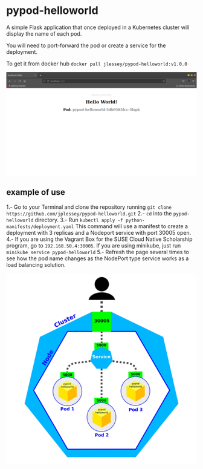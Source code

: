 # pypod-helloworld

A simple Flask application that once deployed in a Kubernetes cluster will display the name of each pod.

You will need to port-forward the pod or create a service for the deployment.

To get it from docker hub `docker pull jlessey/pypod-helloworld:v1.0.0`


<img src="images/Screenshot from 2021-06-30 17-48-38.png">

## example of use

1.- Go to your Terminal and clone the repository running `git clone https://github.com/jplessey/pypod-helloworld.git`
2.-  `cd` into the `pypod-helloworld` directory.
3.- Run `kubectl apply -f python-manifests/deployment.yaml`
This command will use a manifest to create a deployment with 3 replicas and a Nodeport service with port 30005 open.
4.- If you are using the Vagrant Box for the SUSE Cloud Native Scholarship program, go to `192.168.50.4:30005`. If you are using minikube, just run `minikube service pypod-helloworld`
5.- Refresh the page several times to see how the pod name changes as the NodePort type service works as a load balancing solution.


<img src="images/pypod_deploy.jpg">